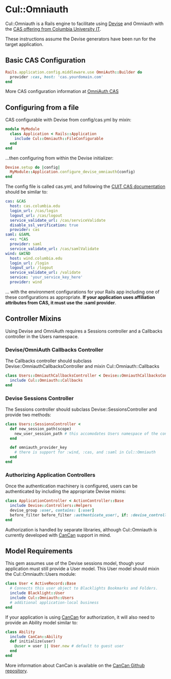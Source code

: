 # Cul::Omniauth

Cul::Omniauth is a Rails engine to facilitate using [Devise](https://github.com/plataformatec/devise "Devise") and Omniauth with the [CAS offering from Columbia University IT](https://cuit.columbia.edu/cas-authentication "CUIT CAS Documentation").

These instructions assume the Devise generators have been run for the target application.

## Basic CAS Configuration
```ruby
Rails.application.config.middleware.use OmniAuth::Builder do
  provider :cas, host: 'cas.yourdomain.com'
end
```

More CAS configuration information at [OmniAuth CAS](https://github.com/dlindahl/omniauth-cas "OmniAuth-CAS")

## Configuring from a file
CAS configurable with Devise from config/cas.yml by mixin:

```ruby
module MyModule
  class Application < Rails::Application
    include Cul::Omniauth::FileConfigurable
  end
end
```

...then configuring from within the Devise initializer:
```ruby
Devise.setup do |config|
  MyModule::Application.configure_devise_omniauth(config)
end
```

The config file is called cas.yml, and following the [CUIT CAS documentation](https://cuit.columbia.edu/cas-authentication "CUIT CAS Documentation") should be similar to:
```YAML
cas: &CAS
  host: cas.columbia.edu
  login_url: /cas/login
  logout_url: /cas/logout
  service_validate_url: /cas/serviceValidate
  disable_ssl_verification: true
  provider: cas
saml: &SAML
  <<: *CAS
  provider: saml
  service_validate_url: /cas/samlValidate
wind: &WIND
  host: wind.columbia.edu  
  login_url: /login
  logout_url: /logout
  service_validate_url: /validate
  service: 'your_service_key_here'
  provider: wind
```
... with the environment configurations for your Rails app including one of these configurations as appropriate. **If your application uses affiliation attributes from CAS, it must use the :saml provider**.

## Controller Mixins

Using Devise and OmniAuth requires a Sessions controller and a Callbacks controller in the Users namespace.
### Devise/OmniAuth Callbacks Controller
The Callbacks controller should subclass Devise::OmniauthCallbacksController and mixin Cul::Omniauth::Callbacks

```ruby
class Users::OmniauthCallbacksController < Devise::OmniauthCallbacksController
  include Cul::Omniauth::Callbacks
end
```

### Devise Sessions Controller
The Sessions controller should subclass Devise::SessionsController and provide two methods:

```ruby
class Users::SessionsController < 
  def new_session_path(scope)
    new_user_session_path # this accomodates Users namespace of the controller
  end

  def omniauth_provider_key
    # there is support for :wind, :cas, and :saml in Cul::Omniauth
  end
end
```

### Authorizing Application Controllers
Once the authentication machinery is configured, users can be authenticated by including the appropriate Devise mixins:
```ruby
class ApplicationController < ActionController::Base
  include Devise::Controllers::Helpers
  devise_group :user, contains: [:user]
  before_filter before_filter :authenticate_user!, if: :devise_controller?
end
```

Authorization is handled by separate libraries, although Cul::Omniauth is currently developed with [CanCan](https://github.com/ryanb/cancan "CanCan") support in mind.

## Model Requirements
This gem assumes use of the Devise sessions model, though your application must still provide a User model. This User model should mixin the Cul::Omniauth::Users module:
```ruby
class User < ActiveRecord::Base
  # Connects this user object to Blacklights Bookmarks and Folders. 
  include Blacklight::User
  include Cul::Omniauth::Users
  # additional application-local business
end
```

If your application is using [CanCan](https://github.com/ryanb/cancan "CanCan") for authorization, it will also need to provide an Ability model similar to:
```ruby
class Ability
  include CanCan::Ability
  def initialize(user)
    @user = user || User.new # default to guest user
  end
end  
```
More information about CanCan is available on the [CanCan Github repository](https://github.com/ryanb/cancan "CanCan").